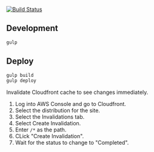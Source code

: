 [![Build Status](https://travis-ci.org/ethical-trading-initiative/history.svg?branch=master)](https://travis-ci.org/ethical-trading-initiative/history)

## Development

```bash
gulp
```

## Deploy

```bash
gulp build
gulp deploy
```

Invalidate Cloudfront cache to see changes immediately.

1. Log into AWS Console and go to Cloudfront.
2. Select the distribution for the site.
3. Select the Invalidations tab.
4. Select Create Invalidation.
5. Enter `/*` as the path.
6. CLick "Create Invalidation".
7. Wait for the status to change to "Completed".
